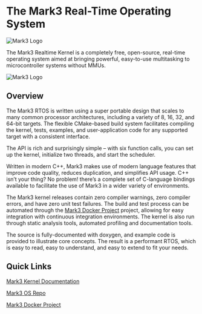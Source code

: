# The Mark3 Real-Time Operating System

![Mark3 Logo](https://github.com/moslevin/Mark3/raw/master/mark3_small.png "Mark3 Real Time Operating System")

The Mark3 Realtime Kernel is a completely free, open-source, real-time operating system aimed at bringing powerful, easy-to-use multitasking to microcontroller systems without MMUs.

![Mark3 Logo](https://github.com/moslevin/Mark3/raw/master/banner2.png "Features")

## Overview

The Mark3 RTOS is written using a super portable design that scales to many common processor architectures, including a variety of 8, 16, 32, and 64-bit targets. The flexible CMake-based build system facilitates compiling the kernel, tests, examples, and user-application code for any supported target with a consistent interface.

The API is rich and surprisingly simple – with six function calls, you can set up the kernel, initialize two threads, and start the scheduler.

Written in modern C++, Mark3 makes use of modern language features that improve code quality, reduces duplication, and simplifies API usage. C++ isn’t your thing? No problem! there’s a complete set of C-language bindings available to facilitate the use of Mark3 in a wider variety of environments.

The Mark3 kernel releases contain zero compiler warnings, zero compiler errors, and have zero unit test failures. The build and test process can be automated through the [Mark3 Docker Project](https://github.com/moslevin/mark3-docker) project, allowing for easy integration with continuous integration environments. The kernel is also run through static analysis tools, automated profiling and documentation tools.

The source is fully-documented with doxygen, and example code is provided to illustrate core concepts. The result is a performant RTOS, which is easy to read, easy to understand, and easy to extend to fit your needs.

## Quick Links

[Mark3 Kernel Documentation](https://github.com/moslevin/mark3-doc)

[Mark3 OS Repo](https://github.com/moslevin/mark3-repo)

[Mark3 Docker Project](https://github.com/moslevin/mark3-docker)

